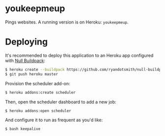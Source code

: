 # youkeepmeup
Pings websites. A running version is on Heroku: `youkeepmeup`.

# Deploying
It's recommended to deploy this application to an Heroku app configured with [Null Buildpack](https://github.com/ryandotsmith/null-buildpack):

```bash
$ heroku create --buildpack https://github.com/ryandotsmith/null-buildpack.git
$ git push heroku master
```

Provision the scheduler add-on:

```bash
$ heroku addons:create scheduler
```

Then, open the scheduler dashboard to add a new job:

```bash
$ heroku addons:open scheduler
```

And configure it to run as frequent as you'd like:

```bash
$ bash keepalive
```
